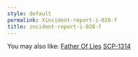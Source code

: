 ```yaml
---
style: default
permalink: Xincident-report-i-028-f
title: incident-report-i-028-f
---
```

You may also like:
[Father Of Lies](http://scp-wiki.net/father-of-lies)
[SCP-1314](http://scp-wiki.net/scp-1314)